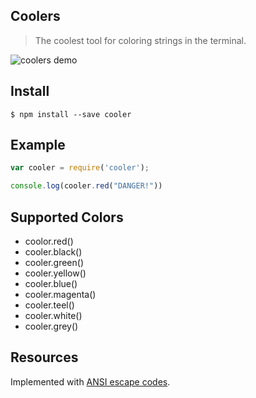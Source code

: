 ## Coolers
> The coolest tool for coloring strings in the terminal.

![coolers demo](https://raw.github.com/joegesualdo/coolers/master/coolers-demo.gif)

## Install
```
$ npm install --save cooler
```

## Example
```javascript
var cooler = require('cooler');

console.log(cooler.red("DANGER!"))
```
## Supported Colors

- coolor.red()
- cooler.black()
- cooler.green()
- cooler.yellow()
- cooler.blue()
- cooler.magenta()
- cooler.teel()
- cooler.white()
- cooler.grey()

## Resources

Implemented with [ANSI escape codes]().

